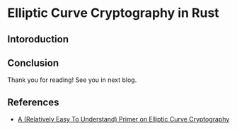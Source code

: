 # Elliptic Curve Cryptography in Rust

## Intoroduction


## Conclusion
Thank you for reading! See you in next blog. 

## References
- [A (Relatively Easy To Understand) Primer on Elliptic Curve Cryptography](https://blog.cloudflare.com/a-relatively-easy-to-understand-primer-on-elliptic-curve-cryptography/)
